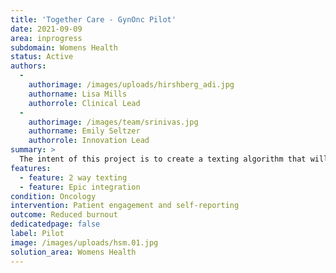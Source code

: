 ```yaml
---
title: 'Together Care - GynOnc Pilot'
date: 2021-09-09
area: inprogress
subdomain: Womens Health
status: Active
authors:
  - 
    authorimage: /images/uploads/hirshberg_adi.jpg
    authorname: Lisa Mills
    authorrole: Clinical Lead
  - 
    authorimage: /images/team/srinivas.jpg
    authorname: Emily Seltzer
    authorrole: Innovation Lead
summary: >
  The intent of this project is to create a texting algorithm that will support post-operative calls with gyn-oncology patients. Enabling texting communication that would filter the acuity, and would allow over-burdened nursing staff to triage the patients in a more timely way, while still connecting with all of the patients post-operatively.  If deployed, we see the scaling across the remainder of our surgical sub-specialties as a possibility.
features:
  - feature: 2 way texting
  - feature: Epic integration
condition: Oncology
intervention: Patient engagement and self-reporting
outcome: Reduced burnout
dedicatedpage: false
label: Pilot 
image: /images/uploads/hsm.01.jpg
solution_area: Womens Health
---
```

